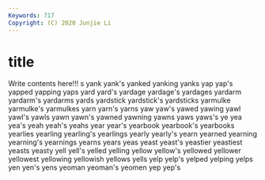 ```yaml
---
Keywords: 717
Copyright: (C) 2020 Junjie Li
---
```


# title

Write contents here!!!
s 
yank
yank's 
yanked 
yanking 
yanks 
yap 
yap's 
yapped 
yapping 
yaps 
yard
yard's 
yardage 
yardage's 
yardages 
yardarm 
yardarm's 
yardarms 
yards 
yardstick 
yardstick's
yardsticks 
yarmulke 
yarmulke's 
yarmulkes 
yarn 
yarn's 
yarns 
yaw 
yaw's 
yawed
yawing 
yawl 
yawl's 
yawls 
yawn 
yawn's 
yawned 
yawning 
yawns 
yaws
yaws's 
ye 
yea 
yea's 
yeah 
yeah's 
yeahs 
year 
year's 
yearbook
yearbook's 
yearbooks 
yearlies 
yearling 
yearling's 
yearlings 
yearly 
yearly's 
yearn 
yearned
yearning 
yearning's 
yearnings 
yearns 
years 
yeas 
yeast 
yeast's 
yeastier 
yeastiest
yeasts 
yeasty 
yell 
yell's 
yelled 
yelling 
yellow 
yellow's 
yellowed 
yellower
yellowest 
yellowing 
yellowish 
yellows 
yells 
yelp 
yelp's 
yelped 
yelping 
yelps
yen 
yen's 
yens 
yeoman 
yeoman's 
yeomen 
yep 
yep's 
